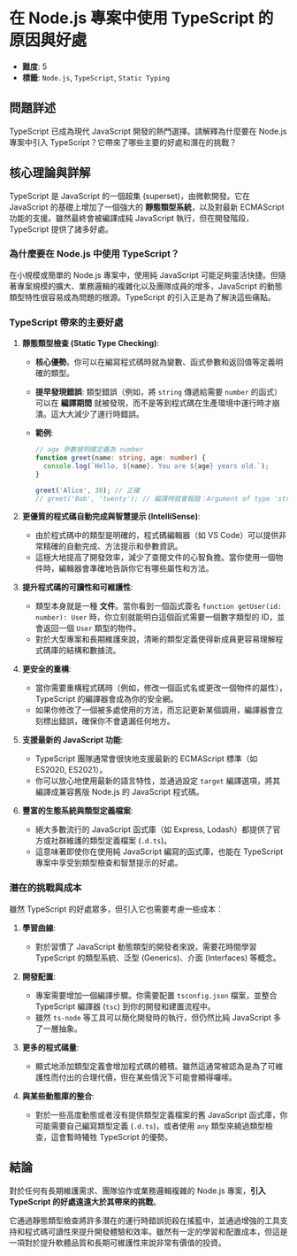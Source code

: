 # 在 Node.js 專案中使用 TypeScript 的原因與好處

- **難度**: 5
- **標籤**: `Node.js`, `TypeScript`, `Static Typing`

## 問題詳述

TypeScript 已成為現代 JavaScript 開發的熱門選擇。請解釋為什麼要在 Node.js 專案中引入 TypeScript？它帶來了哪些主要的好處和潛在的挑戰？

## 核心理論與詳解

TypeScript 是 JavaScript 的一個超集 (superset)，由微軟開發。它在 JavaScript 的基礎上增加了一個強大的 **靜態類型系統**，以及對最新 ECMAScript 功能的支援。雖然最終會被編譯成純 JavaScript 執行，但在開發階段，TypeScript 提供了諸多好處。

### 為什麼要在 Node.js 中使用 TypeScript？

在小規模或簡單的 Node.js 專案中，使用純 JavaScript 可能足夠靈活快捷。但隨著專案規模的擴大、業務邏輯的複雜化以及團隊成員的增多，JavaScript 的動態類型特性很容易成為問題的根源。TypeScript 的引入正是為了解決這些痛點。

### TypeScript 帶來的主要好處

1. **靜態類型檢查 (Static Type Checking)**:
    - **核心優勢**。你可以在編寫程式碼時就為變數、函式參數和返回值等定義明確的類型。
    - **提早發現錯誤**: 類型錯誤（例如，將 `string` 傳遞給需要 `number` 的函式）可以在 **編譯期間** 就被發現，而不是等到程式碼在生產環境中運行時才崩潰。這大大減少了運行時錯誤。
    - **範例**:

        ```typescript
        // age 參數被明確定義為 number
        function greet(name: string, age: number) {
          console.log(`Hello, ${name}. You are ${age} years old.`);
        }

        greet('Alice', 30); // 正確
        // greet('Bob', 'twenty'); // 編譯時就會報錯：Argument of type 'string' is not assignable to parameter of type 'number'.
        ```

2. **更優質的程式碼自動完成與智慧提示 (IntelliSense)**:
    - 由於程式碼中的類型是明確的，程式碼編輯器（如 VS Code）可以提供非常精確的自動完成、方法提示和參數資訊。
    - 這極大地提高了開發效率，減少了查閱文件的心智負擔。當你使用一個物件時，編輯器會準確地告訴你它有哪些屬性和方法。

3. **提升程式碼的可讀性和可維護性**:
    - 類型本身就是一種 **文件**。當你看到一個函式簽名 `function getUser(id: number): User` 時，你立刻就能明白這個函式需要一個數字類型的 ID，並會返回一個 `User` 類型的物件。
    - 對於大型專案和長期維護來說，清晰的類型定義使得新成員更容易理解程式碼庫的結構和數據流。

4. **更安全的重構**:
    - 當你需要重構程式碼時（例如，修改一個函式名或更改一個物件的屬性），TypeScript 的編譯器會成為你的安全網。
    - 如果你修改了一個被多處使用的方法，而忘記更新某個調用，編譯器會立刻標出錯誤，確保你不會遺漏任何地方。

5. **支援最新的 JavaScript 功能**:
    - TypeScript 團隊通常會很快地支援最新的 ECMAScript 標準（如 ES2020, ES2021）。
    - 你可以放心地使用最新的語言特性，並通過設定 `target` 編譯選項，將其編譯成兼容舊版 Node.js 的 JavaScript 程式碼。

6. **豐富的生態系統與類型定義檔案**:
    - 絕大多數流行的 JavaScript 函式庫（如 Express, Lodash）都提供了官方或社群維護的類型定義檔案 (`.d.ts`)。
    - 這意味著即使你在使用純 JavaScript 編寫的函式庫，也能在 TypeScript 專案中享受到類型檢查和智慧提示的好處。

### 潛在的挑戰與成本

雖然 TypeScript 的好處眾多，但引入它也需要考慮一些成本：

1. **學習曲線**:
    - 對於習慣了 JavaScript 動態類型的開發者來說，需要花時間學習 TypeScript 的類型系統、泛型 (Generics)、介面 (Interfaces) 等概念。

2. **開發配置**:
    - 專案需要增加一個編譯步驟。你需要配置 `tsconfig.json` 檔案，並整合 TypeScript 編譯器 (`tsc`) 到你的開發和建置流程中。
    - 雖然 `ts-node` 等工具可以簡化開發時的執行，但仍然比純 JavaScript 多了一層抽象。

3. **更多的程式碼量**:
    - 顯式地添加類型定義會增加程式碼的體積。雖然這通常被認為是為了可維護性而付出的合理代價，但在某些情況下可能會顯得囉嗦。

4. **與某些動態庫的整合**:
    - 對於一些高度動態或者沒有提供類型定義檔案的舊 JavaScript 函式庫，你可能需要自己編寫類型定義 (`.d.ts`)，或者使用 `any` 類型來繞過類型檢查，這會暫時犧牲 TypeScript 的優勢。

## 結論

對於任何有長期維護需求、團隊協作或業務邏輯複雜的 Node.js 專案，**引入 TypeScript 的好處遠遠大於其帶來的挑戰**。

它通過靜態類型檢查將許多潛在的運行時錯誤扼殺在搖籃中，並通過增強的工具支持和程式碼可讀性來提升開發體驗和效率。雖然有一定的學習和配置成本，但這是一項對於提升軟體品質和長期可維護性來說非常有價值的投資。
